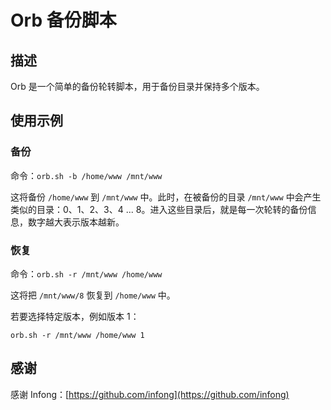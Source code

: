 # Orb 备份脚本

## 描述

Orb 是一个简单的备份轮转脚本，用于备份目录并保持多个版本。

## 使用示例

### 备份

命令：`orb.sh -b /home/www /mnt/www`

这将备份 `/home/www` 到 `/mnt/www` 中。此时，在被备份的目录 `/mnt/www` 中会产生类似的目录：0、1、2、3、4 ... 8。进入这些目录后，就是每一次轮转的备份信息，数字越大表示版本越新。

### 恢复

命令：`orb.sh -r /mnt/www /home/www`

这将把 `/mnt/www/8` 恢复到 `/home/www` 中。

若要选择特定版本，例如版本 1：

`orb.sh -r /mnt/www /home/www 1`

## 感谢

感谢 Infong：[https://github.com/infong](https://github.com/infong)
